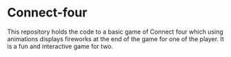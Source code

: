 # Connect-four
This repository holds the code to a basic game of Connect four which using animations displays fireworks at the end of the game for one of the player. It is a fun and interactive game for two.
